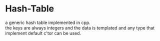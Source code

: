# Hash-Table
a generic hash table implemented in cpp.  
the keys are always integers and the data is templated and any type that implement default c'tor can be used.  


